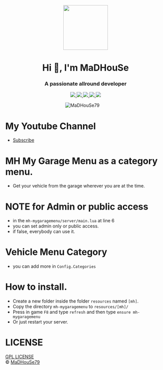 <p align="center">
    <img width="140" src="https://icons.iconarchive.com/icons/iconarchive/red-orb-alphabet/128/Letter-M-icon.png" />  
    <h1 align="center">Hi 👋, I'm MaDHouSe</h1>
    <h3 align="center">A passionate allround developer </h3>    
</p>

<p align="center">
  <a href="https://github.com/MaDHouSe79/mh-mygaragemenu/issues">
    <img src="https://img.shields.io/github/issues/MaDHouSe79/mh-mygaragemenu"/> 
  </a>
  <a href="https://github.com/MaDHouSe79/mh-mygaragemenu/watchers">
    <img src="https://img.shields.io/github/watchers/MaDHouSe79/mh-mygaragemenu"/> 
  </a> 
  <a href="https://github.com/MaDHouSe79/mh-mygaragemenu/network/members">
    <img src="https://img.shields.io/github/forks/MaDHouSe79/mh-mygaragemenu"/> 
  </a>  
  <a href="https://github.com/MaDHouSe79/mh-mygaragemenu/stargazers">
    <img src="https://img.shields.io/github/stars/MaDHouSe79/mh-mygaragemenu?color=white"/> 
  </a>
  <a href="https://github.com/MaDHouSe79/mh-mygaragemenu/blob/main/LICENSE">
    <img src="https://img.shields.io/github/license/MaDHouSe79/mh-mygaragemenu?color=black"/> 
  </a>      
</p>

<p align="center">
    <img src="https://komarev.com/ghpvc/?username=MaDHouSe79&label=Profile%20views&color=3464eb&style=for-the-badge&logo=star&abbreviated=true" alt="MaDHouSe79" style="padding-right:20px;" />
</p>

# My Youtube Channel
- [Subscribe](https://www.youtube.com/@MaDHouSe79) 

# MH My Garage Menu as a category menu.
- Get your vehicle from the garage wherever you are at the time.

# NOTE for Admin or public access
- in the `mh-mygaragemenu/server/main.lua` at line 6
- you can set admin only or public access.
- if false, everybody can use it.

# Vehicle Menu Category
- you can add more in `Config.Categories`

# How to install.
- Create a new folder inside the folder `resources` named `[mh]`.
- Copy the directory `mh-mygaragemenu` to `resources/[mh]/`
- Press in game `F8` and type `refresh` and then type `ensure mh-mygaragemenu` 
- Or just restart your server.

# LICENSE
[GPL LICENSE](./LICENSE)<br />
&copy; [MaDHouSe79](https://www.youtube.com/@MaDHouSe79)
